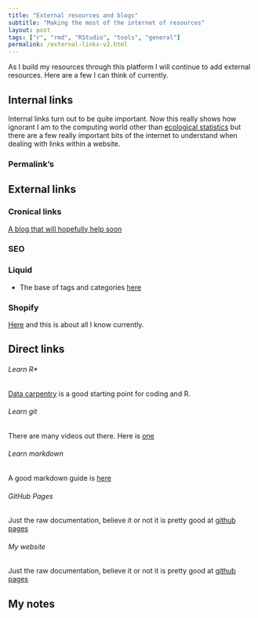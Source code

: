 ```yaml
---
title: "External resources and blogs"
subtitle: "Making the most of the internet of resources"
layout: post
tags: ["r", "rmd", "RStudio", "tools", "general"]
permalink: /external-links-v2.html
---
```


As I build my resources through this platform I will continue to add external resources. Here are a few I can think of currently.

## Internal links

Internal links turn out to be quite important. Now this really shows how ignorant I am to the computing world other than [ecological statistics]("https://www.ssnhub.com/ecological-statistics/") but there are a few really important bits of the internet to understand when dealing with links within a website.

### Permalink’s



## External links

### Cronical links

[A blog that will hopefully help soon]("https://www.chenhuijing.com/blog/handling-articles-on-external-sites/")

### SEO



### Liquid

- The base of tags and categories [here]("https://shopify.github.io/liquid/")

### Shopify

[Here]("https://github.com/Shopify/shopify_app/") and this is about all I know currently.

## Direct links

###### Learn R*

[Data carpentry]("https://datacarpentry.org/") is a good starting point for coding and R.

###### *Learn git*

There are many videos out there. Here is [one]("https://www.youtube.com/watch?v=HVsySz-h9)

###### *Learn markdown*

A good markdown guide is [here]("http://www.markdowntutorial.com/")

###### *GitHub Pages*
Just the raw documentation, believe it or not it is pretty good  at [github pages]("https://pages.github.com/")

###### *My website*
Just the raw documentation, believe it or not it is pretty good at [github pages]("https://www.ssnhub.com/")

## My notes


